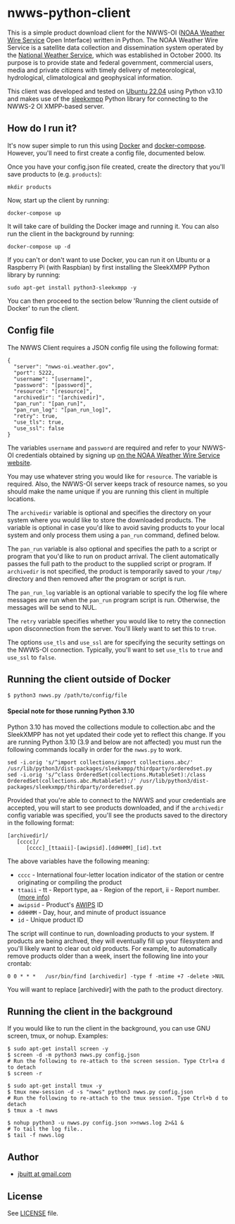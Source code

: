 
# nwws-python-client

This is a simple product download client for the NWWS-OI ([NOAA Weather Wire Service](http://www.nws.noaa.gov/nwws/) Open Interface) written in Python. The NOAA Weather Wire Service is a satellite data collection and dissemination system operated by the [National Weather Service](http://weather.gov), which was established in October 2000. Its purpose is to provide state and federal government, commercial users, media and private citizens with timely delivery of meteorological, hydrological, climatological and geophysical information. 

This client was developed and tested on [Ubuntu 22.04](http://ubuntu.com) using Python v3.10 and makes use of the [sleekxmpp](https://github.com/fritzy/SleekXMPP) Python library for connecting to the NWWS-2 OI XMPP-based server.

## How do I run it?

It's now super simple to run this using [Docker](https://www.docker.com/) and [docker-compose](https://docs.docker.com/compose/). However, you'll need to first create a config file, documented below. 

Once you have your config.json file created, create the directory that you'll save products to (e.g. `products`):

```
mkdir products
```

Now, start up the client by running:

```
docker-compose up
```

It will take care of building the Docker image and running it. You can also run the client in the background by running:

```
docker-compose up -d
```

If you can't or don't want to use Docker, you can run it on Ubuntu or a Raspberry Pi (with Raspbian) by first installing the 
SleekXMPP Python library by running:

```
sudo apt-get install python3-sleekxmpp -y
```

You can then proceed to the section below 'Running the client outside of Docker' to run the client.

## Config file 

The NWWS Client requires a JSON config file using the following format:

```
{
  "server": "nwws-oi.weather.gov",
  "port": 5222,
  "username": "[username]",
  "password": "[password]",
  "resource": "[resource]",
  "archivedir": "[archivedir]",
  "pan_run": "[pan_run]",
  "pan_run_log": "[pan_run_log]",
  "retry": true,
  "use_tls": true,
  "use_ssl": false
}
```

The variables `username` and `password` are required and refer to your NWWS-OI credentials obtained by signing up [on the NOAA Weather Wire Service website](http://www.nws.noaa.gov/nwws/#NWWS_OI_Request).

You may use whatever string you would like for `resource`. The variable is required. Also, the NWWS-OI server keeps track of resource names, so you
should make the name unique if you are running this client in multiple locations.

The `archivedir` variable is optional and specifies the directory on your system where you would like to store the downloaded products. The variable is optional in case you'd like to avoid saving products to your local system and only process them using a `pan_run` command, defined below.

The `pan_run` variable is also optional and specifies the path to a script or program that you'd like to run on product arrival. The client automatically passes the full path to the product to the supplied script or program. If `archivedir` is not specified, the product is temporarily saved to your `/tmp/` directory and then removed after the program or script is run.

The `pan_run_log` variable is an optional variable to specify the log file where messages are run when the `pan_run` program script is run. Otherwise, the messages will be send to NUL.

The `retry` variable specifies whether you would like to retry the connection upon disconnection from the server. You'll likely want to set this to `true`.

The options `use_tls` and `use_ssl` are for specifying the security settings on the NWWS-OI connection. Typically, you'll want to set `use_tls` to `true` and `use_ssl` to `false`.

## Running the client outside of Docker

```
$ python3 nwws.py /path/to/config/file
```

#### Special note for those running Python 3.10 ####

Python 3.10 has moved the collections module to collection.abc and the SleekXMPP has not yet updated their code yet to reflect this change. If you are running Python 3.10 (3.9 and below are not affected) you must run the following commands locally in order for the `nwws.py` to work.

```
sed -i.orig 's/^import collections/import collections.abc/' /usr/lib/python3/dist-packages/sleekxmpp/thirdparty/orderedset.py
sed -i.orig 's/^class OrderedSet(collections.MutableSet):/class OrderedSet(collections.abc.MutableSet):/' /usr/lib/python3/dist-packages/sleekxmpp/thirdparty/orderedset.py
```

Provided that you're able to connect to the NWWS and your credentials are accepted, you will start to see products downloaded, and if the `archivedir` config variable was specified, you'll see the products saved to the directory in the following format:

```
[archivedir]/
   [cccc]/
      [cccc]_[ttaaii]-[awipsid].[ddHHMM]_[id].txt
```

The above variables have the following meaning:

* `cccc` - International four-letter location indicator of the station or centre originating or compiling the product
* `ttaaii` - tt - Report type, aa - Region of the report, ii - Report number. ([more info](http://weather.unisys.com/noaaport/WMO_Header_Text.php))
* `awipsid` - Product's [AWIPS](https://www.unidata.ucar.edu/software/awips2/) ID
* `ddHHMM` - Day, hour, and minute of product issuance
* `id` - Unique product ID

The script will continue to run, downloading products to your system. If products are being archved, they will eventually fill up your filesystem and you'll likely want to clear out old products. For example, to automatically remove products older than a week, insert the following line into your crontab:

```
0 0 * * *   /usr/bin/find [archivedir] -type f -mtime +7 -delete >NUL
```

You will want to replace [archivedir] with the path to the product directory.

## Running the client in the background

If you would like to run the client in the background, you can use GNU screen, tmux, or nohup. Examples:

```
$ sudo apt-get install screen -y
$ screen -d -m python3 nwws.py config.json
# Run the following to re-attach to the screen session. Type Ctrl+a d to detach
$ screen -r
```

```
$ sudo apt-get install tmux -y
$ tmux new-session -d -s "nwws" python3 nwws.py config.json
# Run the following to re-attach to the tmux session. Type Ctrl+b d to detach
$ tmux a -t nwws
```

```
$ nohup python3 -u nwws.py config.json >>nwws.log 2>&1 &
# To tail the log file..
$ tail -f nwws.log
```

## Author

+	[jbuitt at gmail.com](mailto:jbuitt@gmail.com)

## License

See [LICENSE](https://github.com/jbuitt/nwws-python-client/blob/master/LICENSE) file.

